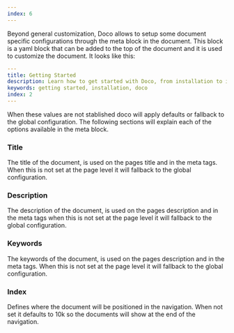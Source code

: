 ```yaml
---
index: 6
---
```


Beyond general customization, Doco allows to setup some document specific configurations through the meta block in the document. This block is a yaml block that can be added to the top of the document and it is used to customize the document. It looks like this:

```yml
---
title: Getting Started
description: Learn how to get started with Doco, from installation to initializing the documentation folder.
keywords: getting started, installation, doco
index: 2
---
```

When these values are not stablished doco will apply defaults or fallback to the global configuration. The following sections will explain each of the options available in the meta block.

### Title
The title of the document, is used on the pages title and in the meta tags. When this is not set at the page level it will fallback to the global configuration.

### Description 
The description of the document, is used on the pages description and in the meta tags when this is not set at the page level it will fallback to the global configuration.

### Keywords 
The keywords of the document, is used on the pages description and in the meta tags. When this is not set at the page level it will fallback to the global configuration.

### Index 
Defines where the document will be positioned in the navigation. When not set it defaults to 10k so the documents will show at the end of the navigation.

